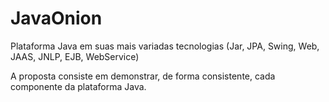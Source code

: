 JavaOnion
=========
Plataforma Java em suas mais variadas tecnologias (Jar, JPA, Swing, Web, JAAS, JNLP, EJB, WebService)

A proposta consiste em demonstrar, de forma consistente, cada componente da plataforma Java.

